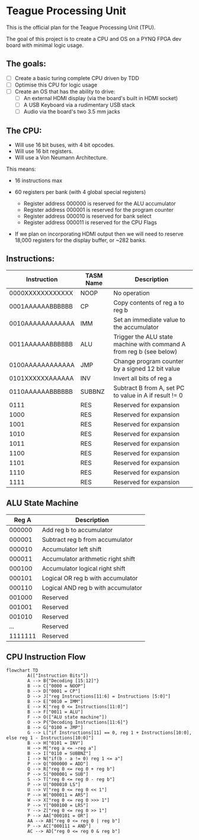 # Teague Processing Unit

This is the official plan for the Teague Processing Unit (TPU).

The goal of this project is to create a CPU and OS on a PYNQ FPGA dev board with minimal logic usage.

## The goals:

- [ ] Create a basic turing complete CPU driven by TDD
- [ ] Optimise this CPU for logic usage
- [ ] Create an OS that has the ability to drive:
  - [ ] An external HDMI display (via the board's built in HDMI socket)
  - [ ] A USB Keyboard via a rudimentary USB stack
  - [ ] Audio via the board's two 3.5 mm jacks

## The CPU:

- Will use 16 bit buses, with 4 bit opcodes.
- Will use 16 bit registers.
- Will use a Von Neumann Architecture.

This means:

- 16 instructions max
- 60 registers per bank (with 4 global special registers)

  - Register address 000000 is reserved for the ALU accumulator
  - Register address 000001 is reserved for the program counter
  - Register address 000010 is reserved for bank select
  - Register address 000011 is reserved for the CPU Flags

- If we plan on incorporating HDMI output then we will need to reserve 18,000 registers for the display buffer, or ~282 banks.

## Instructions:

| Instruction      | TASM Name | Description                                                         |
| ---------------- | --------- | ------------------------------------------------------------------- |
| 0000XXXXXXXXXXXX | NOOP      | No operation                                                        |
| 0001AAAAAABBBBBB | CP        | Copy contents of reg a to reg b                                     |
| 0010AAAAAAAAAAAA | IMM       | Set an immediate value to the accumulator                           |
| 0011AAAAAABBBBBB | ALU       | Trigger the ALU state machine with command A from reg b (see below) |
| 0100AAAAAAAAAAAA | JMP       | Change program counter by a signed 12 bit value                     |
| 0101XXXXXXAAAAAA | INV       | Invert all bits of reg a                                            |
| 0110AAAAAABBBBBB | SUBBNZ    | Subtract B from A, set PC to value in A if result != 0              |
| 0111             | RES       | Reserved for expansion                                              |
| 1000             | RES       | Reserved for expansion                                              |
| 1001             | RES       | Reserved for expansion                                              |
| 1010             | RES       | Reserved for expansion                                              |
| 1011             | RES       | Reserved for expansion                                              |
| 1100             | RES       | Reserved for expansion                                              |
| 1101             | RES       | Reserved for expansion                                              |
| 1110             | RES       | Reserved for expansion                                              |
| 1111             | RES       | Reserved for expansion                                              |

## ALU State Machine

| Reg A   | Description                        |
| ------- | ---------------------------------- |
| 000000  | Add reg b to accumulator           |
| 000001  | Subtract reg b from accumulator    |
| 000010  | Accumulator left shift             |
| 000011  | Accumulator arithmetic right shift |
| 000100  | Accumulator logical right shift    |
| 000101  | Logical OR reg b with accumulator  |
| 000110  | Logical AND reg b with accumulator |
| 001000  | Reserved                           |
| 001001  | Reserved                           |
| 001010  | Reserved                           |
| ...     | Reserved                           |
| 1111111 | Reserved                           |

## CPU Instruction Flow

```mermaid
flowchart TD
        A(["Instruction Bits"])
        A --> B{"Decoding [15:12]"}
        B --> C["0000 = NOOP"]
        B --> D["0001 = CP"]
        D --> J["reg Instructions[11:6] = Instructions [5:0]"]
        B --> E["0010 = IMM"]
        E --> K["reg 0 <= Instructions[11:0]"]
        B --> F["0011 = ALU"]
        F --> O(["ALU state machine"])
        O --> P{"Decoding Instructions[11:6]"}
        B --> G["0100 = JMP"]
        G --> L["if Instructions[11] == 0, reg 1 + Instructions[10:0], else reg 1 - Instructions[10:0]"]
        B --> H["0101 = INV"]
        H --> M["reg a <= ~reg a"]
        B --> I["0110 = SUBBNZ"]
        I --> N["if(b - a != 0) reg 1 <= a"]
        P --> Q["000000 = ADD"]
        Q --> R["reg 0 <= reg 0 + reg b"]
        P --> S["000001 = SUB"]
        S --> T["reg 0 <= reg 0 - reg b"]
        P --> U["000010 LS"]
        U --> V["reg 0 <= reg 0 << 1"]
        P --> W["000011 = ARS"]
        W --> X["reg 0 <= reg 0 >>> 1"]
        P --> Y["000100 = LRS"]
        Y --> Z["reg 0 <= reg 0 >> 1"]
        P --> AA["000101 = OR"]
        AA --> AB["reg 0 <= reg 0 | reg b"]
        P --> AC["000111 = AND"]
        AC --> AD["reg 0 <= reg 0 & reg b"]

```
